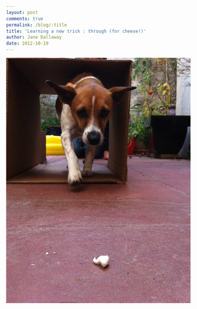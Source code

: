```yaml
---
layout: post
comments: true
permalink: /blog/:title
title: 'Learning a new trick : through (for cheese!)'
author: Jane Dallaway
date: 2012-10-19
---
```


<div>
<a href="/media/Ophoto.JPG">
<img width="500" src="/media/Ophoto.JPG.500.JPG" height="667"></img>
</a>
</div>


 
    
